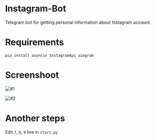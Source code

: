 # Instagram-Bot
Telegram bot for getting personal information about Instagram account.

# Requirements
```pip install asyncio InstagramApi aiogram```

# Screenshoot
![#1](https://i.imgur.com/ZWIpLMi.png)

![#2](https://i.imgur.com/96JL7Dy.png)

# Another steps
Edit ```7```, ```8```, ```9``` line in  ```start.py```
